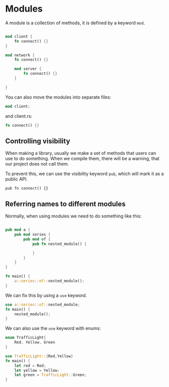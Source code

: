 # Modules

A module is a collection of methods, it is defined by a keyword `mod`.

```rust

mod client {
    fn connect() {}
}

mod network {
    fn connect() {}

    mod server {
        fn connect() {}
    }

}

```

You can also move the modules into separate files:

```rust
mod client;
```

and client.rs:

```rust 
fn connect() {}
```

## Controlling visibility

When making a library, usually we make a set of methods that users can use to do something. When we compile them, there will be a warning, that our project does not call them.

To prevent this, we can use the visibility keyword `pub`, which will mark it as a public API.

```
pub fn connect() {}
```

## Referring names to different modules

Normally, when using modules we need to do something like this:

```rust

pub mod a {
    pub mod series {
        pub mod of {
            pub fn nested_module() {

            }
        }
    }
}

fn main() {
    a::series::of::nested_module();
}

```
We can fix this by using a `use` keyword.

```rust
use a::series::of::nested_module;
fn main() {
    nested_module();
}
```

We can also use the `use` keyword with enums:

```rust
enum TrafficLight{
    Red, Yellow, Green
}

use TrafficLight::{Red,Yellow}
fn main() {
    let red = Red;
    let yellow = Yellow;
    let green = TrafficLight::Green;
}

```